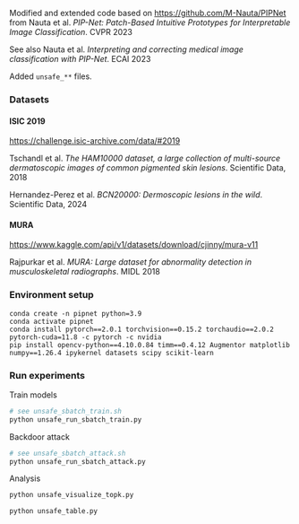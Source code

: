 Modified and extended code based on https://github.com/M-Nauta/PIPNet from Nauta et al. *PIP-Net: Patch-Based Intuitive Prototypes for Interpretable Image Classification*. CVPR 2023

See also Nauta et al. *Interpreting and correcting medical image classification with PIP-Net*. ECAI 2023

Added `unsafe_**` files.

### Datasets

#### ISIC 2019

https://challenge.isic-archive.com/data/#2019

Tschandl et al. *The HAM10000 dataset, a large collection of multi-source dermatoscopic images of common pigmented skin lesions*. Scientific
Data, 2018

Hernandez-Perez et al. *BCN20000: Dermoscopic lesions in the wild*. Scientific Data, 2024

#### MURA

https://www.kaggle.com/api/v1/datasets/download/cjinny/mura-v11

Rajpurkar et al. *MURA: Large dataset for abnormality detection in musculoskeletal radiographs*. MIDL 2018


### Environment setup

```
conda create -n pipnet python=3.9
conda activate pipnet
conda install pytorch==2.0.1 torchvision==0.15.2 torchaudio==2.0.2 pytorch-cuda=11.8 -c pytorch -c nvidia
pip install opencv-python==4.10.0.84 timm==0.4.12 Augmentor matplotlib numpy==1.26.4 ipykernel datasets scipy scikit-learn
```

### Run experiments

Train models

```bash
# see unsafe_sbatch_train.sh
python unsafe_run_sbatch_train.py
```

Backdoor attack

```bash
# see unsafe_sbatch_attack.sh
python unsafe_run_sbatch_attack.py
``` 

Analysis

```bash
python unsafe_visualize_topk.py

python unsafe_table.py
```